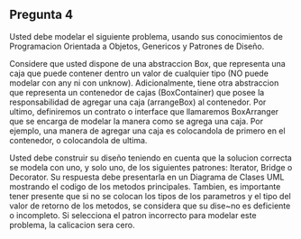 ## Pregunta 4

Usted debe modelar el siguiente problema, usando sus conocimientos de Programacion Orientada a Objetos,
Genericos y Patrones de Diseño.

Considere que usted dispone de una abstraccion Box, que representa una caja que puede contener dentro
un valor de cualquier tipo (NO puede modelar con any ni con unknow). Adicionalmente, tiene otra
abstraccion que representa un contenedor de cajas (BoxContainer) que posee la responsabilidad de agregar
una caja (arrangeBox) al contenedor. Por ultimo, definiremos un contrato o interface que llamaremos
BoxArranger que se encarga de modelar la manera como se agrega una caja. Por ejemplo, una manera de
agregar una caja es colocandola de primero en el contenedor, o colocandola de ultima.

Usted debe construir su diseño teniendo en cuenta que la solucion correcta se modela con uno, y solo uno, de
los siguientes patrones: Iterator, Bridge o Decorator. Su respuesta debe presentarla en un Diagrama
de Clases UML mostrando el codigo de los metodos principales. Tambien, es importante tener presente
que si no se colocan los tipos de los parametros y el tipo del valor de retorno de los metodos, se considera
que su dise~no es deficiente o incompleto. Si selecciona el patron incorrecto para modelar este problema, la
calicacion sera cero.